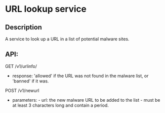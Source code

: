# URL lookup service

## Description
A service to look up a URL in a list of potential malware sites.

## API:
GET /v1/urlinfo/<URL>
- response: 'allowed' if the URL was not found in the malware list,
	or 'banned' if it was.

POST /v1/newurl
- parameters:
		- url: the new malware URL to be added to the list
			- must be at least 3 characters long and contain a period.
